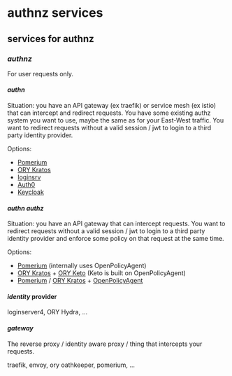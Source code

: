 # authnz services

## services for authnz


### _authnz_

For user requests only.

#### _authn_

Situation:
you have an API gateway (ex traefik)
or service mesh (ex istio)
that can intercept and redirect requests.
You have some existing authz system you want to use,
maybe the same as for your East-West traffic.
You want to redirect requests without a valid session / jwt
to login to a third party identity provider.

Options:

- [Pomerium][pomerium]
- [ORY Kratos][kratos]
- [loginsrv][loginsrv]
- [Auth0][auth0]
- [Keycloak][keycloak]

#### _authn authz_

Situation:
you have an API gateway
that can intercept requests.
You want to redirect requests without a valid session / jwt
to login to a third party identity provider
and enforce some policy on that request at the same time.

Options:

- [Pomerium][pomerium] (internally uses OpenPolicyAgent)
- [ORY Kratos][kratos] + [ORY Keto][keto] (Keto is built on OpenPolicyAgent)
- [Pomerium][pomerium] / [ORY Kratos][kratos] + [OpenPolicyAgent][opa]

#### _identity_ provider

loginserver4, ORY Hydra, ...

#### _gateway_

The reverse proxy / identity aware proxy / thing that intercepts your requests.

traefik, envoy, ory oathkeeper, pomerium, ...

[pomerium]: https://pomerium.io/
[loginsrv]: https://github.com/tarent/loginsrv
[identityserver]: https://github.com/IdentityServer/IdentityServer4
[keycloak]: https://www.keycloak.org/
[opa]: https://www.openpolicyagent.org/
[auth0]: https://auth0.com/
[ory]: https://www.ory.sh/
[oathkeeper]: https://www.ory.sh/oathkeeper
[keto]: https://www.ory.sh/keto
[kratos]: https://www.ory.sh/kratos
